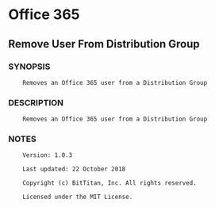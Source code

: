 # Office 365
## Remove User From Distribution Group
### SYNOPSIS
```
    Removes an Office 365 user from a Distribution Group
```
### DESCRIPTION
```
    Removes an Office 365 user from a Distribution Group
```
### NOTES
```
    Version: 1.0.3
    Last updated: 22 October 2018
    Copyright (c) BitTitan, Inc. All rights reserved.
    Licensed under the MIT License.
```

